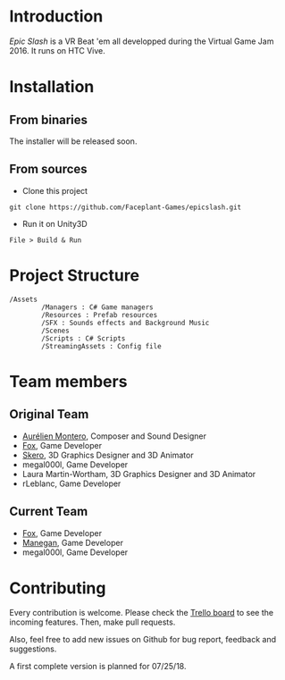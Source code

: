 # Introduction

*Epic Slash* is a VR Beat 'em all developped during the Virtual Game Jam 2016. It runs on HTC Vive.


# Installation

## From binaries

The installer will be released soon.

## From sources

- Clone this project
```
git clone https://github.com/Faceplant-Games/epicslash.git
```

- Run it on Unity3D
```
File > Build & Run
```


# Project Structure
```
/Assets
        /Managers : C# Game managers
        /Resources : Prefab resources
        /SFX : Sounds effects and Background Music
        /Scenes
        /Scripts : C# Scripts
        /StreamingAssets : Config file
```

# Team members

## Original Team

- [Aurélien Montero](https://www.aurelienmontero.com/), Composer and Sound Designer
- [Fox](https://github.com/vincent-heng), Game Developer
- [Skero](http://mapleclerc.wixsite.com/portfolio), 3D Graphics Designer and 3D Animator
- megal000l, Game Developer
- Laura Martin-Wortham, 3D Graphics Designer and 3D Animator
- rLeblanc, Game Developer

## Current Team

- [Fox](https://github.com/vincent-heng), Game Developer
- [Manegan](https://github.com/Manegan), Game Developer
- megal000l, Game Developer

# Contributing

Every contribution is welcome. Please check the [Trello board](https://trello.com/b/clnb9JpQ/epicslash-development) to see the incoming features. Then, make pull requests.

Also, feel free to add new issues on Github for bug report, feedback and suggestions.

A first complete version is planned for 07/25/18.
